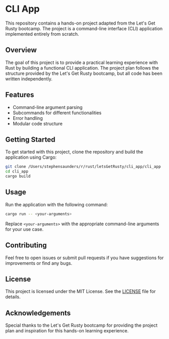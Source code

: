 # CLI App

This repository contains a hands-on project adapted from the Let's Get Rusty bootcamp. The project is a command-line interface (CLI) application implemented entirely from scratch.

## Overview

The goal of this project is to provide a practical learning experience with Rust by building a functional CLI application. The project plan follows the structure provided by the Let's Get Rusty bootcamp, but all code has been written independently.

## Features

- Command-line argument parsing
- Subcommands for different functionalities
- Error handling
- Modular code structure

## Getting Started

To get started with this project, clone the repository and build the application using Cargo:

```sh
git clone /Users/stephensaunders/r/rust/letsGetRusty/cli_app/cli_app
cd cli_app
cargo build
```

## Usage

Run the application with the following command:

```sh
cargo run -- <your-arguments>
```

Replace `<your-arguments>` with the appropriate command-line arguments for your use case.

## Contributing

Feel free to open issues or submit pull requests if you have suggestions for improvements or find any bugs.

## License

This project is licensed under the MIT License. See the [LICENSE](LICENSE) file for details.

## Acknowledgements

Special thanks to the Let's Get Rusty bootcamp for providing the project plan and inspiration for this hands-on learning experience.
